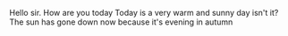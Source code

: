 Hello sir. How are you today 
Today is a very warm and sunny day isn't it?
The sun has gone down now because it's evening in autumn
